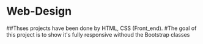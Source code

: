 # Web-Design
##Thses projects have been done by HTML, CSS (Front_end).
#The goal of this project is to show it's fully responsive withoud the Bootstrap classes 
